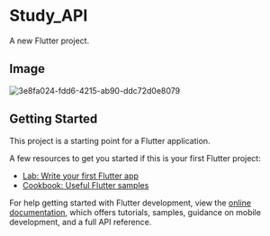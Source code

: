 # Study_API

A new Flutter project.

## Image

![3e8fa024-fdd6-4215-ab90-ddc72d0e8079](https://user-images.githubusercontent.com/102917070/204612830-265ef905-b1e1-49ad-8a60-2f7d47c2bd21.jpg)

## Getting Started

This project is a starting point for a Flutter application.

A few resources to get you started if this is your first Flutter project:

- [Lab: Write your first Flutter app](https://docs.flutter.dev/get-started/codelab)
- [Cookbook: Useful Flutter samples](https://docs.flutter.dev/cookbook)

For help getting started with Flutter development, view the
[online documentation](https://docs.flutter.dev/), which offers tutorials,
samples, guidance on mobile development, and a full API reference.
